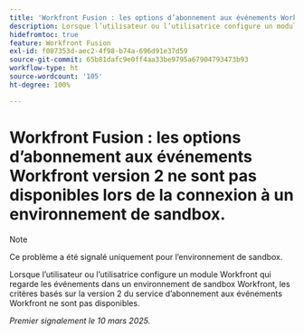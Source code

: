 ```yaml
---
title: 'Workfront Fusion : les options d’abonnement aux événements Workfront version 2 ne sont pas disponibles lors de la connexion à un environnement de sandbox.'
description: Lorsque l’utilisateur ou l’utilisatrice configure un module Workfront qui regarde les événements dans un environnement de sandbox Workfront, les critères basés sur la version 2 du service d’abonnement aux événements Workfront ne sont pas disponibles.
hidefromtoc: true
feature: Workfront Fusion
exl-id: f087353d-aec2-4f98-b74a-696d91e37d59
source-git-commit: 65b81dafc9e0ff4aa33be9795a67904793473b93
workflow-type: ht
source-wordcount: '105'
ht-degree: 100%

---
```


# Workfront Fusion : les options d’abonnement aux événements Workfront version 2 ne sont pas disponibles lors de la connexion à un environnement de sandbox.

>[!NOTE]
>
>Ce problème a été signalé uniquement pour l’environnement de sandbox.

Lorsque l’utilisateur ou l’utilisatrice configure un module Workfront qui regarde les événements dans un environnement de sandbox Workfront, les critères basés sur la version 2 du service d’abonnement aux événements Workfront ne sont pas disponibles.

_Premier signalement le 10 mars 2025._
